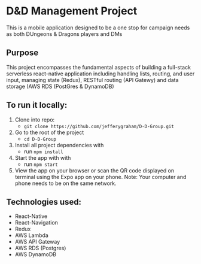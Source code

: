 # D&D Management Project

This is a mobile application designed to be a one stop for campaign needs as both DUngeons & Dragons players and DMs


## Purpose

This project encompasses the fundamental aspects of building a full-stack serverless react-native application including handling lists, routing, and user input, managing state (Redux), RESTful routing (API Gatewy) and data storage (AWS RDS (PostGres & DynamoDB)

## To run it locally:

1.  Clone into repo:
    - `git clone https://github.com/jefferygraham/D-D-Group.git`
2.  Go to the root of the project
    - `cd D-D-Group`
3.  Install all project dependencies with
    - run `npm install`
4.  Start the app with with
    - run `npm start`
5.  View the app on your browser or scan the QR code displayed on terminal using the Expo app on your phone. Note: Your computer and phone needs to be on the same network.

## Technologies used:

- React-Native
- React-Navigation
- Redux
- AWS Lambda
- AWS API Gateway
- AWS RDS (Postgres)
- AWS DynamoDB
